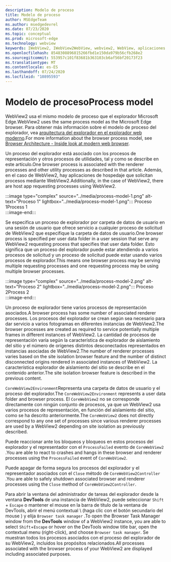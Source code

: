 ```yaml
---
description: Modelo de proceso
title: Modelo de proceso
author: MSEdgeTeam
ms.author: msedgedevrel
ms.date: 07/23/2020
ms.topic: conceptual
ms.prod: microsoft-edge
ms.technology: webview
keywords: IWebView2, IWebView2WebView, webview2, WebView, aplicaciones WPF, WPF, Edge, ICoreWebView2, ICoreWebView2Host, control de explorador, HTML Edge
ms.openlocfilehash: 8548308896815266fbd1e150da979b56cfb268e2
ms.sourcegitcommit: 553957c101f83681b363103cb6af56bf20173f23
ms.translationtype: MT
ms.contentlocale: es-ES
ms.lasthandoff: 07/24/2020
ms.locfileid: "10895593"
---
```

# <span data-ttu-id="41ee7-104">Modelo de proceso</span><span class="sxs-lookup"><span data-stu-id="41ee7-104">Process model</span></span>  

<span data-ttu-id="41ee7-105">WebView2 usa el mismo modelo de proceso que el explorador Microsoft Edge.</span><span class="sxs-lookup"><span data-stu-id="41ee7-105">WebView2 uses the same process model as the Microsoft Edge browser.</span></span>  <span data-ttu-id="41ee7-106">Para obtener más información sobre el modelo de proceso del explorador, vea [arquitectura del explorador en el explorador web moderno][GoogleDeveloperWebUpdates201809InsideBrowserPart1BrowserArchitecture].</span><span class="sxs-lookup"><span data-stu-id="41ee7-106">For more information about the browser process model, see [Browser Architecture - Inside look at modern web browser][GoogleDeveloperWebUpdates201809InsideBrowserPart1BrowserArchitecture].</span></span> 

<span data-ttu-id="41ee7-107">Un proceso del explorador está asociado con los procesos de representación y otros procesos de utilidades, tal y como se describe en este artículo.</span><span class="sxs-lookup"><span data-stu-id="41ee7-107">One browser process is associated with the renderer processes and other utility processes as described in that article.</span></span>  <span data-ttu-id="41ee7-108">Además, en el caso de WebView2, hay aplicaciones de hospedaje que solicitan procesos mediante WebView2.</span><span class="sxs-lookup"><span data-stu-id="41ee7-108">Additionally, in the case of WebView2, there are host app requesting processes using WebView2.</span></span>  

:::image type="complex" source="../media/process-model-1.png" alt-text="Proceso 1" lightbox="../media/process-model-1.png":::
   <span data-ttu-id="41ee7-110">Proceso 1</span><span class="sxs-lookup"><span data-stu-id="41ee7-110">Process 1</span></span>  
:::image-end:::  

<span data-ttu-id="41ee7-111">Se especifica un proceso de explorador por carpeta de datos de usuario en una sesión de usuario que ofrece servicio a cualquier proceso de solicitud de WebView2 que especifique la carpeta de datos de usuario.</span><span class="sxs-lookup"><span data-stu-id="41ee7-111">One browser process is specified per user data folder in a user session that serve any WebView2 requesting process that specifies that user data folder.</span></span>  <span data-ttu-id="41ee7-112">Esto significa que un proceso del explorador puede estar atendiendo a varios procesos de solicitud y un proceso de solicitud puede estar usando varios procesos de explorador.</span><span class="sxs-lookup"><span data-stu-id="41ee7-112">This means one browser process may be serving multiple requesting processes and one requesting process may be using multiple browser processes.</span></span>  

:::image type="complex" source="../media/process-model-2.png" alt-text="Proceso 2" lightbox="../media/process-model-2.png":::
   <span data-ttu-id="41ee7-114">Proceso 2</span><span class="sxs-lookup"><span data-stu-id="41ee7-114">Process 2</span></span>  
:::image-end:::  

<span data-ttu-id="41ee7-115">Un proceso de explorador tiene varios procesos de representación asociados.</span><span class="sxs-lookup"><span data-stu-id="41ee7-115">A browser process has some number of associated renderer processes.</span></span>  <span data-ttu-id="41ee7-116">Los procesos del explorador se crean según sea necesario para dar servicio a varios fotogramas en diferentes instancias de WebView2.</span><span class="sxs-lookup"><span data-stu-id="41ee7-116">The browser processes are created as required to service potentially multiple frames in different instances of WebView2.</span></span>  <span data-ttu-id="41ee7-117">La cantidad de procesos de representación varía según la característica de explorador de aislamiento del sitio y el número de orígenes distintos desconectados representados en instancias asociadas de WebView2.</span><span class="sxs-lookup"><span data-stu-id="41ee7-117">The number of renderer processes varies based on the site isolation browser feature and the number of distinct disconnected origins rendered in associated instances of WebView2.</span></span>  <span data-ttu-id="41ee7-118">La característica explorador de aislamiento del sitio se describe en el contenido anterior.</span><span class="sxs-lookup"><span data-stu-id="41ee7-118">The site isolation browser feature is described in the previous content.</span></span>  

<span data-ttu-id="41ee7-119">`CoreWebView2Environment`Representa una carpeta de datos de usuario y el proceso del explorador.</span><span class="sxs-lookup"><span data-stu-id="41ee7-119">The `CoreWebView2Environment` represents a user data folder and browser process.</span></span>  <span data-ttu-id="41ee7-120">El `CoreWebView2` no se corresponde directamente con ningún conjunto de procesos, ya que un WebView2 usa varios procesos de representación, en función del aislamiento del sitio, como se ha descrito anteriormente.</span><span class="sxs-lookup"><span data-stu-id="41ee7-120">The `CoreWebView2` does not directly correspond to any one set of processes since various renderer processes are used by a WebView2 depending on site isolation as previously described.</span></span>  

<span data-ttu-id="41ee7-121">Puede reaccionar ante los bloqueos y bloqueos en estos procesos del explorador y el representador con el `ProcessFailed` evento de `CoreWebView2` .</span><span class="sxs-lookup"><span data-stu-id="41ee7-121">You are able to react to crashes and hangs in these browser and renderer processes using the `ProcessFailed` event of `CoreWebView2`.</span></span>  

<span data-ttu-id="41ee7-122">Puede apagar de forma segura los procesos del explorador y el representador asociados con el `Close` método de `CoreWebView2Controller` .</span><span class="sxs-lookup"><span data-stu-id="41ee7-122">You are able to safely shutdown associated browser and renderer processes using the `Close` method of `CoreWebView2Controller`.</span></span>  

<span data-ttu-id="41ee7-123">Para abrir la ventana del administrador de tareas del explorador desde la ventana **DevTools** de una instancia de WebView2, puede seleccionar `Shift` + `Escape` o mantener el mouse en la barra de título de la ventana de DevTools, abrir el menú contextual \ (haga clic con el botón secundario del mouse \) y elija `Browser task manager` .</span><span class="sxs-lookup"><span data-stu-id="41ee7-123">To open the Browser Task Manager window from the **DevTools** window of a WebView2 instance, you are able to select `Shift`+`Escape` or hover on the DevTools window title bar, open the contextual menu \(right-click\), and choose `Browser task manager`.</span></span>  <span data-ttu-id="41ee7-124">Se muestran todos los procesos asociados con el proceso del explorador de su WebView2, incluidos los propósitos relacionados.</span><span class="sxs-lookup"><span data-stu-id="41ee7-124">All processes associated with the browser process of your WebView2 are displayed including associated purposes.</span></span>  

<!-- links -->  

[GoogleDeveloperWebUpdates201809InsideBrowserPart1BrowserArchitecture]: https://developers.google.com/web/updates/2018/09/inside-browser-part1#browser-architecture "Arquitectura del navegador-en el explorador web moderno (parte 1)"  
